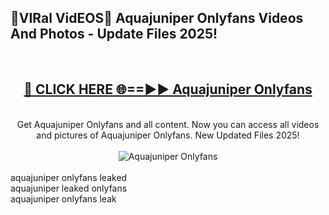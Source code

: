 <h2>🔴VIRal VidEOS🔴 Aquajuniper Onlyfans Videos And Photos - Update Files 2025!</h2>
<br>
<div align="center">
<h2><a href="https://virallinks.top/odZfE0" rel="nofollow">🔴 CLICK HERE 🌐==►► Aquajuniper Onlyfans</a></h2>
<br>
Get Aquajuniper Onlyfans and all content. Now you can access all videos and pictures of Aquajuniper Onlyfans. New Updated Files 2025!
<br>
<br>
<a href="https://virallinks.top/odZfE0" rel="nofollow" data-target="animated-image.originalLink"><img src="https://i.imgur.com/dJHk4Zq.gif)" alt="Aquajuniper Onlyfans" style="max-width: 100%; display: inline-block;" data-target="animated-image.originalImage"></a>
</div>
<br>
aquajuniper onlyfans leaked<br>
aquajuniper leaked onlyfans<br>
aquajuniper onlyfans leak